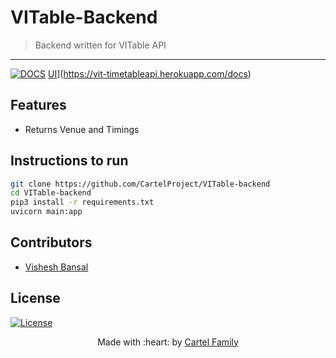 # VITable-Backend

> Backend written for VITable API

---

[![DOCS](https://img.shields.io/badge/Documentation-see%20docs-green?style=flat-square&logo=appveyor)](INSERT_LINK_FOR_DOCS_HERE)
[UI](https://img.shields.io/badge/User%20Interface-Link%20to%20UI-orange?style=flat-square&logo=appveyor)](<https://vit-timetableapi.herokuapp.com/docs>)

## Features

- Returns Venue and Timings

## Instructions to run

```sh
git clone https://github.com/CartelProject/VITable-backend
cd VITable-backend
pip3 install -r requirements.txt
uvicorn main:app
```

## Contributors

- [Vishesh Bansal](https://github.com/VisheshBansal)

## License

[![License](http://img.shields.io/:license-mit-blue.svg?style=flat-square)](http://badges.mit-license.org)

<p align="center">
 Made with :heart: by <a href="https://github.com/CartelProject" target="_blank">Cartel Family</a>
</p>
